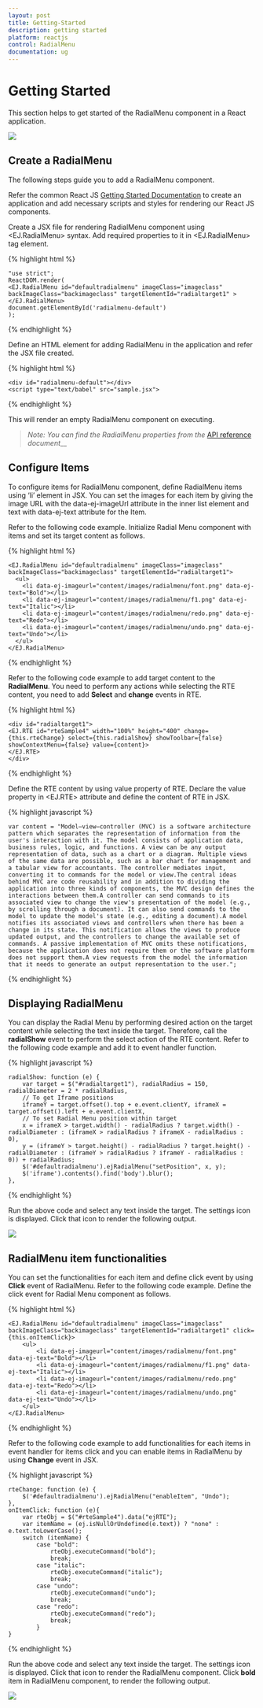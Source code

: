 ```yaml
---
layout: post
title: Getting-Started
description: getting started
platform: reactjs
control: RadialMenu 
documentation: ug
---
```


# Getting Started

This section helps to get started of the RadialMenu component in a React application.

![](Getting_Started_images/Getting-Started_img1.png)

## Create a RadialMenu

The following steps guide you to add a RadialMenu component.

Refer the common React JS [Getting Started Documentation](https://help.syncfusion.com/reactjs/overview#getting-started-with-react) to create an application and add necessary scripts and styles for rendering our React JS components.

Create a JSX file for rendering RadialMenu component using &lt;EJ.RadialMenu&gt; syntax. Add required properties to it in &lt;EJ.RadialMenu&gt; tag element.

{% highlight html %}

    "use strict";
    ReactDOM.render(   
    <EJ.RadialMenu id="defaultradialmenu" imageClass="imageclass" backImageClass="backimageclass" targetElementId="radialtarget1" >
    </EJ.RadialMenu>	
    document.getElementById('radialmenu-default')  
    );

{% endhighlight %}

Define an HTML element for adding RadialMenu in the application and refer the JSX file created.

{% highlight html %}

    <div id="radialmenu-default"></div>
    <script type="text/babel" src="sample.jsx"> 

{% endhighlight %}

This will render an empty RadialMenu component on executing.

> _Note:_ _You can find the RadialMenu properties from the_ [API reference](https://help.syncfusion.com/api/js/ejradialmenu) _document___

## Configure Items


To configure items for RadialMenu component, define RadialMenu items using ‘li’ element in JSX. You can set the images for each item by giving the image URL with the data-ej-imageUrl attribute in the inner list element and text with data-ej-text attribute for the Item. 

Refer to the following code example. Initialize Radial Menu component with items and set its target content as follows.

{% highlight html %}

    <EJ.RadialMenu id="defaultradialmenu" imageClass="imageclass" backImageClass="backimageclass" targetElementId="radialtarget1">
      <ul>
        <li data-ej-imageurl="content/images/radialmenu/font.png" data-ej-text="Bold"></li>
        <li data-ej-imageurl="content/images/radialmenu/f1.png" data-ej-text="Italic"></li>
        <li data-ej-imageurl="content/images/radialmenu/redo.png" data-ej-text="Redo"></li>
        <li data-ej-imageurl="content/images/radialmenu/undo.png" data-ej-text="Undo"></li>
      </ul>
    </EJ.RadialMenu>


{% endhighlight %}


Refer to the following code example to add target content to the **RadialMenu**. You need to perform any actions while selecting the RTE content, you need to add **Select** and **change** events in RTE.


{% highlight html %}

    <div id="radialtarget1">
    <EJ.RTE id="rteSample4" width="100%" height="400" change={this.rteChange} select={this.radialShow} showToolbar={false} showContextMenu={false} value={content}>
    </EJ.RTE>  
    </div>  

{% endhighlight %}

Define the RTE content by using value property of RTE. Declare the value property in &lt;EJ.RTE&gt; attribute and define the content of RTE in JSX.

{% highlight javascript %}

    var content = "Model–view–controller (MVC) is a software architecture pattern which separates the representation of information from the user's interaction with it. The model consists of application data, business rules, logic, and functions. A view can be any output representation of data, such as a chart or a diagram. Multiple views of the same data are possible, such as a bar chart for management and a tabular view for accountants. The controller mediates input, converting it to commands for the model or view.The central ideas behind MVC are code reusability and in addition to dividing the application into three kinds of components, the MVC design defines the interactions between them.A controller can send commands to its associated view to change the view's presentation of the model (e.g., by scrolling through a document). It can also send commands to the model to update the model's state (e.g., editing a document).A model notifies its associated views and controllers when there has been a change in its state. This notification allows the views to produce updated output, and the controllers to change the available set of commands. A passive implementation of MVC omits these notifications, because the application does not require them or the software platform does not support them.A view requests from the model the information that it needs to generate an output representation to the user.";   

{% endhighlight %}

## Displaying RadialMenu

You can display the Radial Menu by performing desired action on the target content while selecting the text inside the target. Therefore, call the **radialShow** event to perform the select action of the RTE content. Refer to the following code example and add it to event handler function.

{% highlight javascript %}

    radialShow: function (e) {
        var target = $("#radialtarget1"), radialRadius = 150, radialDiameter = 2 * radialRadius,
        // To get Iframe positions
        iframeY = target.offset().top + e.event.clientY, iframeX = target.offset().left + e.event.clientX,
        // To set Radial Menu position within target
        x = iframeX > target.width() - radialRadius ? target.width() - radialDiameter : (iframeX > radialRadius ? iframeX - radialRadius : 0),
        y = (iframeY > target.height() - radialRadius ? target.height() - radialDiameter : (iframeY > radialRadius ? iframeY - radialRadius : 0)) + radialRadius;
        $('#defaultradialmenu').ejRadialMenu("setPosition", x, y);
        $('iframe').contents().find('body').blur();
    },

{% endhighlight %}

Run the above code and select any text inside the target. The settings icon is displayed. Click that icon to render the following output.

![](Getting_Started_images/getting-started_img2.png)

## RadialMenu item functionalities

You can set the functionalities for each item and define click event by using **Click** event of RadialMenu. Refer to the following code example. Define the click event for Radial Menu component as follows.


{% highlight html %}

    <EJ.RadialMenu id="defaultradialmenu" imageClass="imageclass" backImageClass="backimageclass" targetElementId="radialtarget1" click={this.onItemClick}>
        <ul>
            <li data-ej-imageurl="content/images/radialmenu/font.png" data-ej-text="Bold"></li>
            <li data-ej-imageurl="content/images/radialmenu/f1.png" data-ej-text="Italic"></li>
            <li data-ej-imageurl="content/images/radialmenu/redo.png" data-ej-text="Redo"></li>
            <li data-ej-imageurl="content/images/radialmenu/undo.png" data-ej-text="Undo"></li>
        </ul>
    </EJ.RadialMenu>



{% endhighlight %}

Refer to the following code example to add functionalities for each items in event handler for items click and you can enable items in RadialMenu by using **Change** event in JSX.

{% highlight javascript %}

    rteChange: function (e) {
        $('#defaultradialmenu').ejRadialMenu("enableItem", "Undo");
    },
    onItemClick: function (e){
        var rteObj = $("#rteSample4").data("ejRTE");
        var itemName = (ej.isNullOrUndefined(e.text)) ? "none" : e.text.toLowerCase();
        switch (itemName) {
            case "bold":
                rteObj.executeCommand("bold");
                break;
            case "italic":
                rteObj.executeCommand("italic");
                break;
            case "undo":
                rteObj.executeCommand("undo");
                break;
            case "redo":
                rteObj.executeCommand("redo");
                break;
            }
    }	


{% endhighlight %}

Run the above code and select any text inside the target. The settings icon is displayed. Click that icon to render the RadialMenu component. Click **bold** item in RadialMenu component, to render the following output.

![](Getting_Started_images/Getting_Started_img3.png)